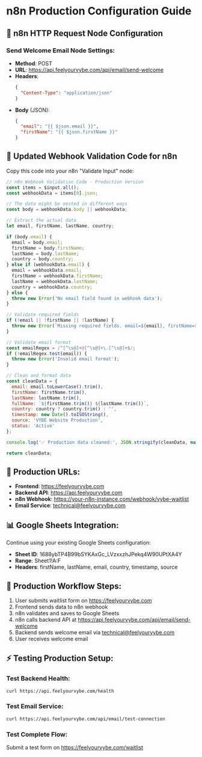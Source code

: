 # n8n Production Configuration Guide

## 🎯 n8n HTTP Request Node Configuration

### Send Welcome Email Node Settings:
- **Method**: POST
- **URL**: https://api.feelyourvybe.com/api/email/send-welcome
- **Headers**: 
  ```json
  {
    "Content-Type": "application/json"
  }
  ```
- **Body** (JSON):
  ```json
  {
    "email": "{{ $json.email }}",
    "firstName": "{{ $json.firstName }}"
  }
  ```

## 📝 Updated Webhook Validation Code for n8n

Copy this code into your n8n "Validate Input" node:

```javascript
// n8n Webhook Validation Code - Production Version
const items = $input.all();
const webhookData = items[0].json;

// The data might be nested in different ways
const body = webhookData.body || webhookData;

// Extract the actual data
let email, firstName, lastName, country;

if (body.email) {
  email = body.email;
  firstName = body.firstName;
  lastName = body.lastName;
  country = body.country;
} else if (webhookData.email) {
  email = webhookData.email;
  firstName = webhookData.firstName;
  lastName = webhookData.lastName;
  country = webhookData.country;
} else {
  throw new Error('No email field found in webhook data');
}

// Validate required fields
if (!email || !firstName || !lastName) {
  throw new Error(`Missing required fields. email=${email}, firstName=${firstName}, lastName=${lastName}`);
}

// Validate email format
const emailRegex = /^[^\s@]+@[^\s@]+\.[^\s@]+$/;
if (!emailRegex.test(email)) {
  throw new Error('Invalid email format');
}

// Clean and format data
const cleanData = {
  email: email.toLowerCase().trim(),
  firstName: firstName.trim(),
  lastName: lastName.trim(),
  fullName: `${firstName.trim()} ${lastName.trim()}`,
  country: country ? country.trim() : '',
  timestamp: new Date().toISOString(),
  source: 'VYBE Website Production',
  status: 'Active'
};

console.log('✅ Production data cleaned:', JSON.stringify(cleanData, null, 2));

return cleanData;
```

## 🔗 Production URLs:

- **Frontend**: https://feelyourvybe.com
- **Backend API**: https://api.feelyourvybe.com
- **n8n Webhook**: https://your-n8n-instance.com/webhook/vybe-waitlist
- **Email Service**: technical@feelyourvybe.com

## 📊 Google Sheets Integration:

Continue using your existing Google Sheets configuration:
- **Sheet ID**: 1688ybTP4B99bSYKAxGc_LVzxxzhJPekq4W90UPtXA4Y
- **Range**: Sheet1!A:F
- **Headers**: firstName, lastName, email, country, timestamp, source

## 🔄 Production Workflow Steps:

1. User submits waitlist form on https://feelyourvybe.com
2. Frontend sends data to n8n webhook
3. n8n validates and saves to Google Sheets
4. n8n calls backend API at https://api.feelyourvybe.com/api/email/send-welcome
5. Backend sends welcome email via technical@feelyourvybe.com
6. User receives welcome email

## ⚡ Testing Production Setup:

### Test Backend Health:
```bash
curl https://api.feelyourvybe.com/health
```

### Test Email Service:
```bash
curl https://api.feelyourvybe.com/api/email/test-connection
```

### Test Complete Flow:
Submit a test form on https://feelyourvybe.com/waitlist
